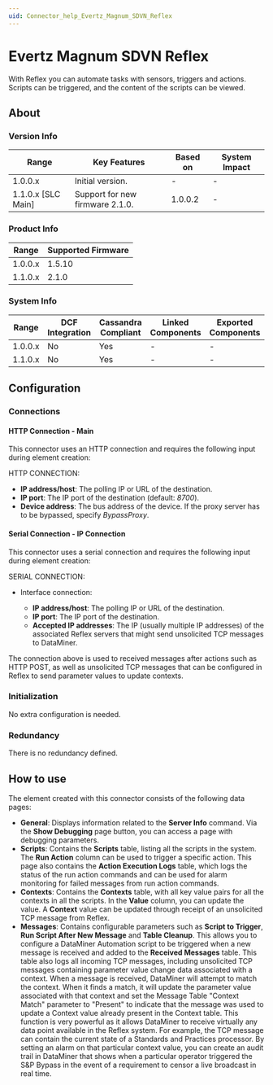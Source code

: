 ```yaml
---
uid: Connector_help_Evertz_Magnum_SDVN_Reflex
---
```


# Evertz Magnum SDVN Reflex

With Reflex you can automate tasks with sensors, triggers and actions. Scripts can be triggered, and the content of the scripts can be viewed.

## About

### Version Info

| **Range**            | **Key Features**                | **Based on** | **System Impact** |
|----------------------|---------------------------------|--------------|-------------------|
| 1.0.0.x              | Initial version.                | \-           | \-                |
| 1.1.0.x \[SLC Main\] | Support for new firmware 2.1.0. | 1.0.0.2      | \-                |

### Product Info

| Range     | Supported Firmware     |
|-----------|------------------------|
| 1.0.0.x   | 1.5.10                 |
| 1.1.0.x   | 2.1.0                  |

### System Info

| Range     | DCF Integration     | Cassandra Compliant     | Linked Components     | Exported Components     |
|-----------|---------------------|-------------------------|-----------------------|-------------------------|
| 1.0.0.x   | No                  | Yes                     | \-                    | \-                      |
| 1.1.0.x   | No                  | Yes                     | \-                    | \-                      |

## Configuration

### Connections

#### HTTP Connection - Main

This connector uses an HTTP connection and requires the following input during element creation:

HTTP CONNECTION:

- **IP address/host**: The polling IP or URL of the destination.
- **IP port**: The IP port of the destination (default: *8700*).
- **Device address**: The bus address of the device. If the proxy server has to be bypassed, specify *BypassProxy*.

#### Serial Connection - IP Connection

This connector uses a serial connection and requires the following input during element creation:

SERIAL CONNECTION:

- Interface connection:

  - **IP address/host**: The polling IP or URL of the destination.
  - **IP port**: The IP port of the destination.
  - **Accepted IP addresses**: The IP (usually multiple IP addresses) of the associated Reflex servers that might send unsolicited TCP messages to DataMiner.

The connection above is used to received messages after actions such as HTTP POST, as well as unsolicited TCP messages that can be configured in Reflex to send parameter values to update contexts.

### Initialization

No extra configuration is needed.

### Redundancy

There is no redundancy defined.

## How to use

The element created with this connector consists of the following data pages:

- **General**: Displays information related to the **Server Info** command. Via the **Show Debugging** page button, you can access a page with debugging parameters.
- **Scripts**: Contains the **Scripts** table, listing all the scripts in the system. The **Run Action** column can be used to trigger a specific action. This page also contains the **Action Execution Logs** table, which logs the status of the run action commands and can be used for alarm monitoring for failed messages from run action commands.
- **Contexts**: Contains the **Contexts** table, with all key value pairs for all the contexts in all the scripts. In the **Value** column, you can update the value. A **Context** value can be updated through receipt of an unsolicited TCP message from Reflex.
- **Messages**: Contains configurable parameters such as **Script to Trigger**, **Run Script After New Message** and **Table Cleanup**. This allows you to configure a DataMiner Automation script to be triggered when a new message is received and added to the **Received Messages** table. This table also logs all incoming TCP messages, including unsolicited TCP messages containing parameter value change data associated with a context. When a message is received, DataMiner will attempt to match the context. When it finds a match, it will update the parameter value associated with that context and set the Message Table "Context Match" parameter to "Present" to indicate that the message was used to update a Context value already present in the Context table. This function is very powerful as it allows DataMiner to receive virtually any data point available in the Reflex system. For example, the TCP message can contain the current state of a Standards and Practices processor. By setting an alarm on that particular context value, you can create an audit trail in DataMiner that shows when a particular operator triggered the S&P Bypass in the event of a requirement to censor a live broadcast in real time.
